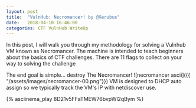 ```yaml
---
layout: post
title:  "VulnHub: Necromancer! by @Xerubus"
date:   2018-04-10 16:46:00
categories: CTF VulnHub WriteUp
---
```


In this post, I will walk you through my methodology for solving a Vulnhub VM known as Necromancer.
The machine is intended to teach beginners about the basics of CTF challenges.
There are 11 flags to collect on your way to solving the challenge

The end goal is simple… destroy The Necromancer!
![necromancer ascii]({{ "/assets/images/necromancer-00.png"}})
VM is designed to DHCP auto assign so we typically track the VM's IP with netdiscover use.

{% asciinema_play 8D21v5FFaTMEW76bvpWl2qBym %}
